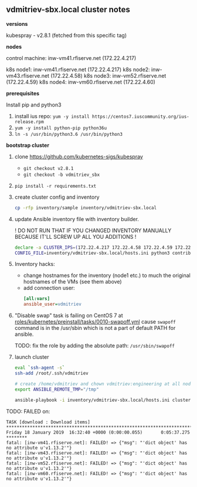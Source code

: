 vdmitriev-sbx.local cluster notes
---------------------------------

**versions**

kubespray - v2.8.1 (fetched from this specific tag)

**nodes**

control machine: inw-vm41.rfiserve.net (172.22.4.217)

k8s node1: inw-vm41.rfiserve.net (172.22.4.217)
k8s node2: inw-vm43.rfiserve.net (172.22.4.58)
k8s node3: inw-vm52.rfiserve.net (172.22.4.59)
k8s node4: inw-vm60.rfiserve.net (172.22.4.60)

**prerequisites**

Install pip and python3

1. install ius repo: `yum -y install https://centos7.iuscommunity.org/ius-release.rpm`
2. `yum -y install python-pip python36u`
3. `ln -s /usr/bin/python3.6 /usr/bin/python3`

**bootstrap cluster**

1. clone https://github.com/kubernetes-sigs/kubespray
    - `git checkout v2.8.1`
    - `git checkout -b vdmitriev_sbx`
2. `pip install -r requirements.txt`
3. create cluster config and inventory
    
    ```sh
    cp -rfp inventory/sample inventory/vdmitriev-sbx.local
    ```
    
4. update Ansible inventory file with inventory builder.
    
    ! DO NOT RUN THAT IF YOU CHANGED INVENTORY MANUALLY BECAUSE IT'LL SCREW UP ALL YOU ADDITIONS !

    ```sh
    declare -a CLUSTER_IPS=(172.22.4.217 172.22.4.58 172.22.4.59 172.22.4.60)
    CONFIG_FILE=inventory/vdmitriev-sbx.local/hosts.ini python3 contrib/inventory_builder/inventory.py ${CLUSTER_IPS[@]}
    ```

5. Inventory hacks:
    - change hostnames for the inventory (node1 etc.) to much the original hostnames of the VMs (see them above)
    - add connection user: 
        ```ini
        [all:vars]
        ansible_user=vdmitriev
        ```

5. "Disable swap" task is failing on CentOS 7 at [roles/kubernetes/preinstall/tasks/0010-swapoff.yml](./roles/kubernetes/preinstall/tasks/0010-swapoff.yml) cause `swapoff` command is in the /usr/sbin which is not a part of default PATH for ansible.

    TODO: fix the role by adding the absolute path: `/usr/sbin/swapoff`

6. launch cluster

    ```sh
    eval `ssh-agent -s`
    ssh-add /root/.ssh/vdmitriev

    # create /home/vdmitriev and chown vdmitriev:engineering at all nodes for ansible to create tmp dir properly OR:
    export ANSIBLE_REMOTE_TMP="/tmp"

    ansible-playbook -i inventory/vdmitriev-sbx.local/hosts.ini cluster.yml -b -v
    ```

TODO: FAILED on:

    TASK [download : Download items] ************************************************************************************************************************************
    Friday 18 January 2019  16:32:40 +0000 (0:00:00.055)       0:05:37.275 ******** 
    fatal: [inw-vm41.rfiserve.net]: FAILED! => {"msg": "'dict object' has no attribute u'v1.13.2'"}
    fatal: [inw-vm43.rfiserve.net]: FAILED! => {"msg": "'dict object' has no attribute u'v1.13.2'"}
    fatal: [inw-vm52.rfiserve.net]: FAILED! => {"msg": "'dict object' has no attribute u'v1.13.2'"}
    fatal: [inw-vm60.rfiserve.net]: FAILED! => {"msg": "'dict object' has no attribute u'v1.13.2'"}

